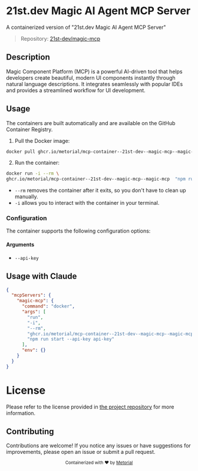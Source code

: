 
# 21st.dev Magic AI Agent MCP Server

A containerized version of "21st.dev Magic AI Agent MCP Server"

> Repository: [21st-dev/magic-mcp](https://github.com/21st-dev/magic-mcp)

## Description

Magic Component Platform (MCP) is a powerful AI-driven tool that helps developers create beautiful, modern UI components instantly through natural language descriptions. It integrates seamlessly with popular IDEs and provides a streamlined workflow for UI development.


## Usage

The containers are built automatically and are available on the GitHub Container Registry.

1. Pull the Docker image:

```bash
docker pull ghcr.io/metorial/mcp-container--21st-dev--magic-mcp--magic-mcp
```

2. Run the container:

```bash
docker run -i --rm \ 
ghcr.io/metorial/mcp-container--21st-dev--magic-mcp--magic-mcp  "npm run start --api-key api-key"
```

- `--rm` removes the container after it exits, so you don't have to clean up manually.
- `-i` allows you to interact with the container in your terminal.



### Configuration

The container supports the following configuration options:


#### Arguments

- `--api-key`






## Usage with Claude

```json
{
  "mcpServers": {
    "magic-mcp": {
      "command": "docker",
      "args": [
        "run",
        "-i",
        "--rm",
        "ghcr.io/metorial/mcp-container--21st-dev--magic-mcp--magic-mcp",
        "npm run start --api-key api-key"
      ],
      "env": {}
    }
  }
}
```

# License

Please refer to the license provided in [the project repository](https://github.com/21st-dev/magic-mcp) for more information.

## Contributing

Contributions are welcome! If you notice any issues or have suggestions for improvements, please open an issue or submit a pull request.

<div align="center">
  <sub>Containerized with ❤️ by <a href="https://metorial.com">Metorial</a></sub>
</div>
  